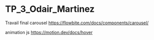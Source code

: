 # TP_3_Odair_Martinez

Travail final
carousel
https://flowbite.com/docs/components/carousel/

animation js
https://motion.dev/docs/hover
